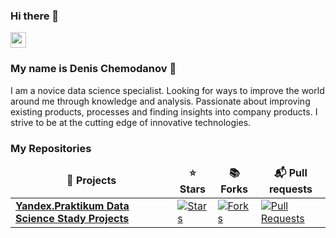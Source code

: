 ### Hi there 👋

<p><a href="www.linkedin.com/in/denis-chemodanov-7055a01b3"><img src="https://img.shields.io/badge/linkedin-%230077B5.svg?&style=for-the-badge&logo=linkedin&logoColor=white" height=25></a></p>

### My name is Denis Chemodanov :raising_hand: 
I am a novice data science specialist. Looking for ways to improve the world around me through knowledge and analysis. Passionate about improving existing products, processes and finding insights into company products. I strive to be at the cutting edge of innovative technologies.


<h3>My Repositories</h3>

<table width=100%>
  <thead align="center">
    <tr border: none;>
      <td><b>🎁 Projects</b></td>
      <td><b>⭐ Stars</b></td>
      <td><b>📚 Forks</b></td>
      <td><b>📬 Pull requests</b></td>
    </tr>
  </thead>
  <tbody>


      
</tr>	  
    <tr>
      <td><a href="https://github.com/Eselsmesse/Yandex-stady-projects"><b>Yandex.Praktikum Data Science Stady Projects</b></a></td>
      <td><a href="https://github.com/Eselsmesse/Yandex-stady-projects/stargazers"><img alt="Stars" src="https://img.shields.io/github/stars/Eselsmesse/Yandex-stady-projects?style=flat-square&labelColor=343b41"/></a></td>
      <td><a href="https://github.com/Eselsmesse/Yandex-stady-projects/network/members"><img alt="Forks" src="https://img.shields.io/github/forks/Eselsmesse/Yandex-stady-projects?style=flat-square&labelColor=343b41"/></a></td>
      <td><a href="https://github.com/Eselsmesse/Yandex-stady-projects/pulls"><img alt="Pull Requests" src="https://img.shields.io/github/issues-pr/Eselsmesse/Yandex-stady-projects?style=flat-square&labelColor=343b41"/></a></td>
    </tr>
  </tbody>
</table>
